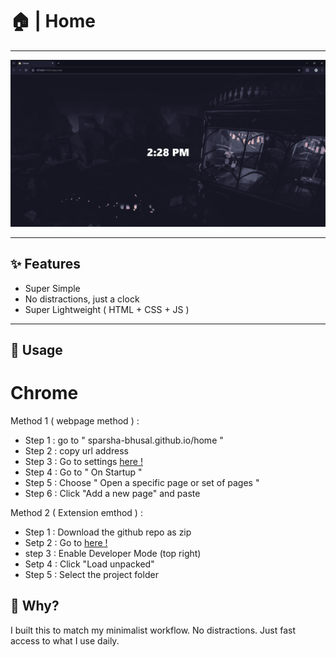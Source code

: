 # 🏠 | Home
---

![Startpage Screenshot](./assets/preview.png)

---

## ✨ Features

-  Super Simple
-  No distractions, just a clock
-  Super Lightweight ( HTML + CSS + JS )

---

## 🚀 Usage

# Chrome
Method 1 ( webpage method ) :

- Step 1 : go to " sparsha-bhusal.github.io/home "
- Step 2 : copy url address
- Step 3 : Go to settings [here !](chrome://settings )
- Step 4 : Go to " On Startup "
- Step 5 : Choose " Open a specific page or set of pages "
- Step 6 : Click "Add a new page" and paste

Method 2 ( Extension emthod ) :

- Step 1 : Download the github repo as zip
- Setp 2 : Go to [here !](chrome://extensions/)
- step 3 : Enable Developer Mode (top right)
- Setp 4 : Click "Load unpacked"
- Step 5 : Select the project folder


## 🎯 Why?
I built this to match my minimalist workflow.
No distractions. Just fast access to what I use daily.

